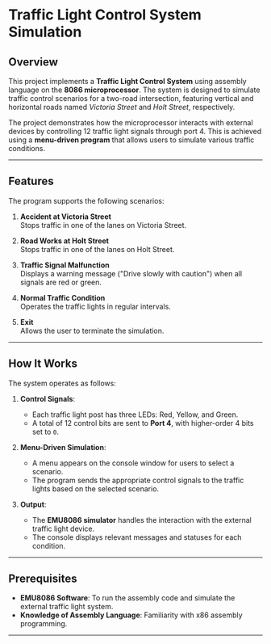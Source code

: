 # Traffic Light Control System Simulation

## Overview

This project implements a **Traffic Light Control System** using assembly language on the **8086 microprocessor**. The system is designed to simulate traffic control scenarios for a two-road intersection, featuring vertical and horizontal roads named *Victoria Street* and *Holt Street*, respectively. 

The project demonstrates how the microprocessor interacts with external devices by controlling 12 traffic light signals through port 4. This is achieved using a **menu-driven program** that allows users to simulate various traffic conditions.

---

## Features

The program supports the following scenarios:

1. **Accident at Victoria Street**  
   Stops traffic in one of the lanes on Victoria Street.

2. **Road Works at Holt Street**  
   Stops traffic in one of the lanes on Holt Street.

3. **Traffic Signal Malfunction**  
   Displays a warning message ("Drive slowly with caution") when all signals are red or green.

4. **Normal Traffic Condition**  
   Operates the traffic lights in regular intervals.

5. **Exit**  
   Allows the user to terminate the simulation.

---

## How It Works

The system operates as follows:

1. **Control Signals**:  
   - Each traffic light post has three LEDs: Red, Yellow, and Green.  
   - A total of 12 control bits are sent to **Port 4**, with higher-order 4 bits set to `0`.

2. **Menu-Driven Simulation**:  
   - A menu appears on the console window for users to select a scenario.
   - The program sends the appropriate control signals to the traffic lights based on the selected scenario.

3. **Output**:  
   - The **EMU8086 simulator** handles the interaction with the external traffic light device.
   - The console displays relevant messages and statuses for each condition.

---


## Prerequisites

- **EMU8086 Software**: To run the assembly code and simulate the external traffic light system.
- **Knowledge of Assembly Language**: Familiarity with x86 assembly programming.

---

